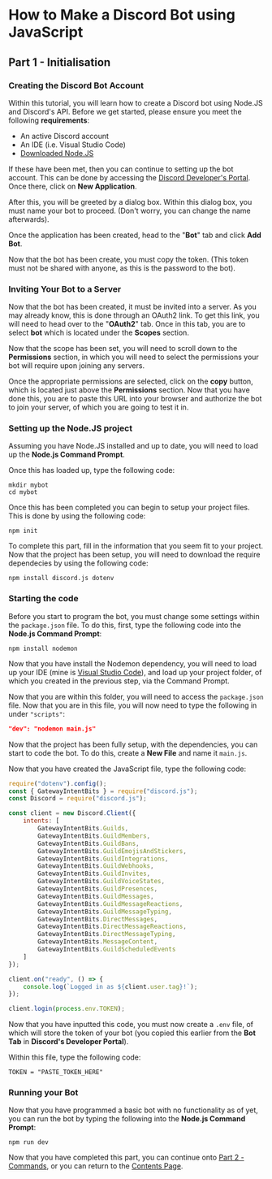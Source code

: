 # How to Make a Discord Bot using JavaScript
## Part 1 - Initialisation
### Creating the Discord Bot Account
Within this tutorial, you will learn how to create a Discord bot using Node.JS and Discord's API. Before we get started, please ensure you meet the following **requirements**:
- An active Discord account
- An IDE (i.e. Visual Studio Code)
- [Downloaded Node.JS](https://nodejs.org/en/)

If these have been met, then you can continue to setting up the bot account. This can be done by accessing the [Discord Developer's Portal](https://discord.com/developers/applications). Once there, click on **New Application**.

After this, you will be greeted by a dialog box. Within this dialog box, you must name your bot to proceed. (Don't worry, you can change the name afterwards).

Once the application has been created, head to the "**Bot**" tab and click **Add Bot**.

Now that the bot has been create, you must copy the token. (This token must not be shared with anyone, as this is the password to the bot).

### Inviting Your Bot to a Server
Now that the bot has been created, it must be invited into a server. As you may already know, this is done through an OAuth2 link.
To get this link, you will need to head over to the "**OAuth2**" tab. Once in this tab, you are to select **bot** which is located under the **Scopes** section.

Now that the scope has been set, you will need to scroll down to the **Permissions** section, in which you will need to select the permissions your bot will require upon joining any servers.

Once the appropriate permissions are selected, click on the **copy** button, which is located just above the **Permissions** section. Now that you have done this, you are to paste this URL into your browser and authorize the bot to join your server, of which you are going to test it in.

### Setting up the Node.JS project
Assuming you have Node.JS installed and up to date, you will need to load up the **Node.js Command Prompt**.

Once this has loaded up, type the following code:
```shell
mkdir mybot
cd mybot
```
Once this has been completed you can begin to setup your project files. This is done by using the following code:
```shell
npm init
```
To complete this part, fill in the information that you seem fit to your project. Now that the project has been setup, you will need to download the require dependecies by using the following code:
```shell
npm install discord.js dotenv
```

### Starting the code
Before you start to program the bot, you must change some settings within the  `package.json` file. To do this, first, type the following code into the **Node.js Command Prompt**:
```shell
npm install nodemon
```
Now that you have install the Nodemon dependency, you will need to load up your IDE (mine is [Visual Studio Code](https://code.visualstudio.com/)), and load up your project folder, of which you created in the previous step, via the Command Prompt.

Now that you are within this folder, you will need to access the  `package.json` file. Now that you are in this file, you will now need to type the following in under `"scripts"`:
```json
"dev": "nodemon main.js"
```

Now that the project has been fully setup, with the dependencies, you can start to code the bot. To do this, create a **New File** and name it  `main.js`.

Now that you have created the JavaScript file, type the following code: 
```js
require("dotenv").config();
const { GatewayIntentBits } = require("discord.js");
const Discord = require("discord.js");

const client = new Discord.Client({
	intents: [
		GatewayIntentBits.Guilds,
		GatewayIntentBits.GuildMembers,
		GatewayIntentBits.GuildBans,
		GatewayIntentBits.GuildEmojisAndStickers,
		GatewayIntentBits.GuildIntegrations,
		GatewayIntentBits.GuildWebhooks,
		GatewayIntentBits.GuildInvites,
		GatewayIntentBits.GuildVoiceStates,
		GatewayIntentBits.GuildPresences,
		GatewayIntentBits.GuildMessages,
		GatewayIntentBits.GuildMessageReactions,
		GatewayIntentBits.GuildMessageTyping,
		GatewayIntentBits.DirectMessages,
		GatewayIntentBits.DirectMessageReactions,
		GatewayIntentBits.DirectMessageTyping,
		GatewayIntentBits.MessageContent,
		GatewayIntentBits.GuildScheduledEvents
	]
});

client.on("ready", () => {
	console.log(`Logged in as ${client.user.tag}!`);
});

client.login(process.env.TOKEN);
```

Now that you have inputted this code, you must now create a `.env` file, of which will store the token of your bot (you copied this earlier from the **Bot Tab** in **Discord's Developer Portal**).

Within this file, type the following code:
```shell
TOKEN = "PASTE_TOKEN_HERE"
```
### Running your Bot
Now that you have programmed a basic bot with no functionality as of yet, you can run the bot by typing the following into the **Node.js Command Prompt**:
```shell
npm run dev
```

Now that you have completed this part, you can continue onto [Part 2 - Commands](Part%202%20-%20Commands), or you can return to the [Contents Page](https://github.com/nozzyFTW/HowToMakeADiscordBot/blob/main/README.md).
